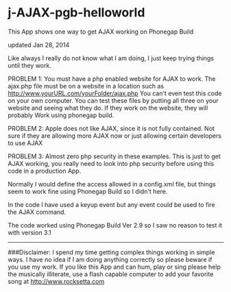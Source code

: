 j-AJAX-pgb-helloworld
=====================

This App shows one way to get AJAX working on Phonegap Build



updated Jan 28, 2014



Like always I really do not know what I am doing, I just keep trying things until they work. 


PROBLEM 1: You must have a php enabled website for AJAX to work. The ajax.php file must be on a website in a location such as http://www.yourURL.com/yourFolder/ajax.php   You can't even test this code on your own computer. You can test these files by putting all three on your website and seeing what they do. If they work on the website, they will probably Work using phonegap build.


PROBLEM 2: Apple does not like AJAX, since it is not fully contained. Not sure if they are allowing more AJAX now or just allowing certain developers to use AJAX


PROBLEM 3: Almost zero php security in these examples. This is just to get AJAX working, you really need to look into php security before using this code in a production App.


Normally I would define the access allowed in a config.xml file, but things seem to work fine using Phonegap Build so I didn't here.    <access origin="http://www.yourURL.com"  subdomains="true" /> 

In the code I have used a keyup event but any event could be used to fire the AJAX command.

The code worked using Phonegap Build Ver 2.9 so I saw no reason to test it with version 3.1




************************************************************************************************************

###Disclaimer: I spend my time getting complex things working in simple ways. I have no idea if I am doing anything correctly so please beware if you use my work. If you like this App and can hum, play or sing please help the musically illiterate, use a flash capable computer to add your favorite song at http://www.rocksetta.com 

